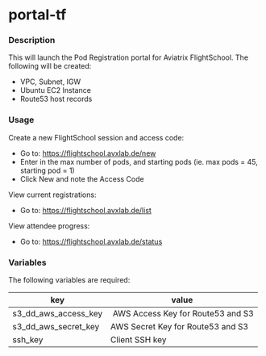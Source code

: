# portal-tf

### Description

This will launch the Pod Registration portal for Aviatrix FlightSchool.  The following will be created:

* VPC, Subnet, IGW
* Ubuntu EC2 Instance
* Route53 host records

### Usage

Create a new FlightSchool session and access code:

* Go to:  https://flightschool.avxlab.de/new
* Enter in the max number of pods, and starting pods (ie. max pods = 45, starting pod = 1)
* Click New and note the Access Code

View current registrations:

* Go to:  https://flightschool.avxlab.de/list

View attendee progress:

* Go to:  https://flightschool.avxlab.de/status

### Variables
The following variables are required:

key | value
--- | ---
s3_dd_aws_access_key | AWS Access Key for Route53 and S3
s3_dd_aws_secret_key | AWS Secret Key for Route53 and S3
ssh_key | Client SSH key
